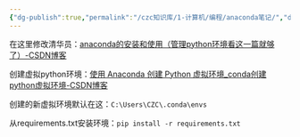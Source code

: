 ```yaml
---
{"dg-publish":true,"permalink":"/czc知识库/1-计算机/编程/anaconda笔记/","dgPassFrontmatter":true,"created":"2024-12-07T08:39:46.849+08:00","updated":"2024-12-08T12:19:40.958+08:00"}
---
```




在这里修改清华员：[anaconda的安装和使用（管理python环境看这一篇就够了）-CSDN博客](https://blog.csdn.net/tqlisno1/article/details/108908775)

创建虚拟python环境：[使用 Anaconda 创建 Python 虚拟环境\_conda创建python虚拟环境-CSDN博客](https://blog.csdn.net/u011385476/article/details/105277426)

创建的新虚拟环境默认在这：`C:\Users\CZC\.conda\envs` 

从requirements.txt安装环境：`pip install -r requirements.txt`

